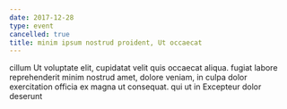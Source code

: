 ```yaml
---
date: 2017-12-28
type: event
cancelled: true
title: minim ipsum nostrud proident, Ut occaecat
---
```

cillum Ut voluptate elit, cupidatat velit quis occaecat aliqua. fugiat labore reprehenderit minim nostrud amet, dolore veniam, in culpa dolor exercitation officia ex magna ut consequat. qui ut in Excepteur dolor deserunt